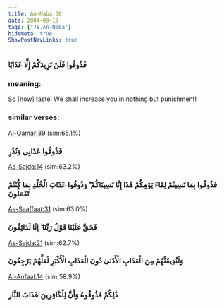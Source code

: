 ```yaml
---
title: An-Naba:30
date: 2004-09-19
tags: ["78.An-Naba"]
hidemeta: true 
ShowPostNavLinks: true 
---
```

### فَذُوقُوا فَلَنْ نَزِيدَكُمْ إِلَّا عَذَابًا
### meaning: 
So [now] taste! We shall increase you in nothing but punishment!
### similar verses: 

[Al-Qamar:39](/54/39) (sim:65.1%)

### فَذُوقُوا عَذَابِي وَنُذُرِ

[As-Sajda:14](/32/14) (sim:63.2%)

### فَذُوقُوا بِمَا نَسِيتُمْ لِقَاءَ يَوْمِكُمْ هَٰذَا إِنَّا نَسِينَاكُمْ ۖ وَذُوقُوا عَذَابَ الْخُلْدِ بِمَا كُنْتُمْ تَعْمَلُونَ

[As-Saaffaat:31](/37/31) (sim:63.0%)

### فَحَقَّ عَلَيْنَا قَوْلُ رَبِّنَا ۖ إِنَّا لَذَائِقُونَ

[As-Sajda:21](/32/21) (sim:62.7%)

### وَلَنُذِيقَنَّهُمْ مِنَ الْعَذَابِ الْأَدْنَىٰ دُونَ الْعَذَابِ الْأَكْبَرِ لَعَلَّهُمْ يَرْجِعُونَ

[Al-Anfaal:14](/8/14) (sim:58.9%)

### ذَٰلِكُمْ فَذُوقُوهُ وَأَنَّ لِلْكَافِرِينَ عَذَابَ النَّارِ
